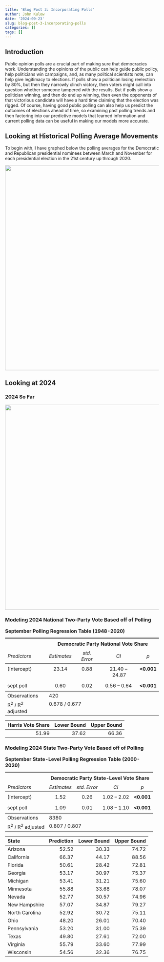 ```yaml
---
title: 'Blog Post 3: Incorporating Polls'
author: John Kulow
date: '2024-09-23'
slug: blog-post-3-incorporating-polls
categories: []
tags: []
---
```


## Introduction

Public opinion polls are a crucial part of making sure that democracies work. Understanding the opinions of the public can help guide public policy, help politicians win campaigns, and, as many political scientists note, can help give legitimacy to elections. If polls show a politician losing reelection by 80%, but then they narrowly clinch victory, then voters might call into question whether someone tampered with the results. But if polls show a politician winning, and then do end up winning, then even the opponents of that victorious candidate will have a hard time claiming that the election was rigged. Of course, having good public polling can also help us predict the outcomes of elections ahead of time, so examining past polling trends and then factoring into our predictive models that learned information and current polling data can be useful in making our models more accurate.

## Looking at Historical Polling Average Movements








To begin with, I have graphed below the polling averages for the Democratic and Republican presidential nominees between March and November for each presidential election in the 21st century up through 2020.



<img src="{{< blogdown/postref >}}index_files/figure-html/unnamed-chunk-4-1.png" width="672" />



## Looking at 2024
### 2024 So Far



<img src="{{< blogdown/postref >}}index_files/figure-html/unnamed-chunk-5-1.png" width="672" />

### Modeling 2024 National Two-Party Vote Based off of Polling


<table style="border-collapse:collapse; border:none;">
<caption style="font-weight: bold; text-align:left;">September Polling Regression Table (1948-2020)</caption>
<tr>
<th style="border-top: double; text-align:center; font-style:normal; font-weight:bold; padding:0.2cm;  text-align:left; ">&nbsp;</th>
<th colspan="4" style="border-top: double; text-align:center; font-style:normal; font-weight:bold; padding:0.2cm; ">Democratic Party National Vote Share</th>
</tr>
<tr>
<td style=" text-align:center; border-bottom:1px solid; font-style:italic; font-weight:normal;  text-align:left; ">Predictors</td>
<td style=" text-align:center; border-bottom:1px solid; font-style:italic; font-weight:normal;  ">Estimates</td>
<td style=" text-align:center; border-bottom:1px solid; font-style:italic; font-weight:normal;  ">std. Error</td>
<td style=" text-align:center; border-bottom:1px solid; font-style:italic; font-weight:normal;  ">CI</td>
<td style=" text-align:center; border-bottom:1px solid; font-style:italic; font-weight:normal;  ">p</td>
</tr>
<tr>
<td style=" padding:0.2cm; text-align:left; vertical-align:top; text-align:left; ">(Intercept)</td>
<td style=" padding:0.2cm; text-align:left; vertical-align:top; text-align:center;  ">23.14</td>
<td style=" padding:0.2cm; text-align:left; vertical-align:top; text-align:center;  ">0.88</td>
<td style=" padding:0.2cm; text-align:left; vertical-align:top; text-align:center;  ">21.40&nbsp;&ndash;&nbsp;24.87</td>
<td style=" padding:0.2cm; text-align:left; vertical-align:top; text-align:center;  "><strong>&lt;0.001</strong></td>
</tr>
<tr>
<td style=" padding:0.2cm; text-align:left; vertical-align:top; text-align:left; ">sept poll</td>
<td style=" padding:0.2cm; text-align:left; vertical-align:top; text-align:center;  ">0.60</td>
<td style=" padding:0.2cm; text-align:left; vertical-align:top; text-align:center;  ">0.02</td>
<td style=" padding:0.2cm; text-align:left; vertical-align:top; text-align:center;  ">0.56&nbsp;&ndash;&nbsp;0.64</td>
<td style=" padding:0.2cm; text-align:left; vertical-align:top; text-align:center;  "><strong>&lt;0.001</strong></td>
</tr>
<tr>
<td style=" padding:0.2cm; text-align:left; vertical-align:top; text-align:left; padding-top:0.1cm; padding-bottom:0.1cm; border-top:1px solid;">Observations</td>
<td style=" padding:0.2cm; text-align:left; vertical-align:top; padding-top:0.1cm; padding-bottom:0.1cm; text-align:left; border-top:1px solid;" colspan="4">420</td>
</tr>
<tr>
<td style=" padding:0.2cm; text-align:left; vertical-align:top; text-align:left; padding-top:0.1cm; padding-bottom:0.1cm;">R<sup>2</sup> / R<sup>2</sup> adjusted</td>
<td style=" padding:0.2cm; text-align:left; vertical-align:top; padding-top:0.1cm; padding-bottom:0.1cm; text-align:left;" colspan="4">0.678 / 0.677</td>
</tr>

</table>













| Harris Vote Share| Lower Bound| Upper Bound|
|-----------------:|-----------:|-----------:|
|             51.99|       37.62|       66.36|



### Modeling 2024 State Two-Party Vote Based off of Polling



<table style="border-collapse:collapse; border:none;">
<caption style="font-weight: bold; text-align:left;">September State-Level Polling Regression Table (2000-2020)</caption>
<tr>
<th style="border-top: double; text-align:center; font-style:normal; font-weight:bold; padding:0.2cm;  text-align:left; ">&nbsp;</th>
<th colspan="4" style="border-top: double; text-align:center; font-style:normal; font-weight:bold; padding:0.2cm; ">Democratic Party State-Level Vote Share</th>
</tr>
<tr>
<td style=" text-align:center; border-bottom:1px solid; font-style:italic; font-weight:normal;  text-align:left; ">Predictors</td>
<td style=" text-align:center; border-bottom:1px solid; font-style:italic; font-weight:normal;  ">Estimates</td>
<td style=" text-align:center; border-bottom:1px solid; font-style:italic; font-weight:normal;  ">std. Error</td>
<td style=" text-align:center; border-bottom:1px solid; font-style:italic; font-weight:normal;  ">CI</td>
<td style=" text-align:center; border-bottom:1px solid; font-style:italic; font-weight:normal;  ">p</td>
</tr>
<tr>
<td style=" padding:0.2cm; text-align:left; vertical-align:top; text-align:left; ">(Intercept)</td>
<td style=" padding:0.2cm; text-align:left; vertical-align:top; text-align:center;  ">1.52</td>
<td style=" padding:0.2cm; text-align:left; vertical-align:top; text-align:center;  ">0.26</td>
<td style=" padding:0.2cm; text-align:left; vertical-align:top; text-align:center;  ">1.02&nbsp;&ndash;&nbsp;2.02</td>
<td style=" padding:0.2cm; text-align:left; vertical-align:top; text-align:center;  "><strong>&lt;0.001</strong></td>
</tr>
<tr>
<td style=" padding:0.2cm; text-align:left; vertical-align:top; text-align:left; ">sept poll</td>
<td style=" padding:0.2cm; text-align:left; vertical-align:top; text-align:center;  ">1.09</td>
<td style=" padding:0.2cm; text-align:left; vertical-align:top; text-align:center;  ">0.01</td>
<td style=" padding:0.2cm; text-align:left; vertical-align:top; text-align:center;  ">1.08&nbsp;&ndash;&nbsp;1.10</td>
<td style=" padding:0.2cm; text-align:left; vertical-align:top; text-align:center;  "><strong>&lt;0.001</strong></td>
</tr>
<tr>
<td style=" padding:0.2cm; text-align:left; vertical-align:top; text-align:left; padding-top:0.1cm; padding-bottom:0.1cm; border-top:1px solid;">Observations</td>
<td style=" padding:0.2cm; text-align:left; vertical-align:top; padding-top:0.1cm; padding-bottom:0.1cm; text-align:left; border-top:1px solid;" colspan="4">8380</td>
</tr>
<tr>
<td style=" padding:0.2cm; text-align:left; vertical-align:top; text-align:left; padding-top:0.1cm; padding-bottom:0.1cm;">R<sup>2</sup> / R<sup>2</sup> adjusted</td>
<td style=" padding:0.2cm; text-align:left; vertical-align:top; padding-top:0.1cm; padding-bottom:0.1cm; text-align:left;" colspan="4">0.807 / 0.807</td>
</tr>

</table>






|State          | Prediction| Lower Bound| Upper Bound|
|:--------------|----------:|-----------:|-----------:|
|Arizona        |      52.52|       30.33|       74.72|
|California     |      66.37|       44.17|       88.56|
|Florida        |      50.61|       28.42|       72.81|
|Georgia        |      53.17|       30.97|       75.37|
|Michigan       |      53.41|       31.21|       75.60|
|Minnesota      |      55.88|       33.68|       78.07|
|Nevada         |      52.77|       30.57|       74.96|
|New Hampshire  |      57.07|       34.87|       79.27|
|North Carolina |      52.92|       30.72|       75.11|
|Ohio           |      48.20|       26.01|       70.40|
|Pennsylvania   |      53.20|       31.00|       75.39|
|Texas          |      49.80|       27.61|       72.00|
|Virginia       |      55.79|       33.60|       77.99|
|Wisconsin      |      54.56|       32.36|       76.75|









